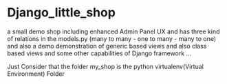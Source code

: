 # Django_little_shop
a small demo shop including enhanced Admin Panel UX and has three kind of relations in the models.py (many to many - one to many - many to one) and also a demo demonstration of generic based views and also class based views and some other capabilities of Django framework ...

Just Consider that the folder my_shop is the python virtualenv(Virtual Environment) Folder
